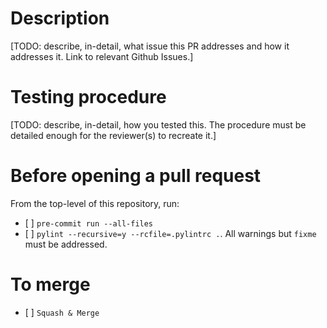 # Description

\[TODO: describe, in-detail, what issue this PR addresses and how it addresses it. Link to relevant Github Issues.\]

# Testing procedure

\[TODO: describe, in-detail, how you tested this. The procedure must be detailed enough for the reviewer(s) to recreate it.\]

# Before opening a pull request

From the top-level of this repository, run:

- \[ \] `pre-commit run --all-files`
- \[ \] `pylint --recursive=y --rcfile=.pylintrc .`. All warnings but `fixme` must be addressed.

# To merge

- \[ \] `Squash & Merge`
